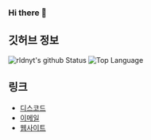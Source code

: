 ### Hi there 🎉

## 깃허브 정보
![rldnyt's github Status](https://github-readme-stats.vercel.app/api?username=namnyang&show_icons=true&count_private=true&theme=gotham)
![Top Language](https://github-readme-stats.vercel.app/api/top-langs/?username=namnyang&langs_count=100&layout=compact&theme=gotham)

## 링크
+ [디스코드]()
+ [이메일](mailto:)
+ [웹사이트]()

